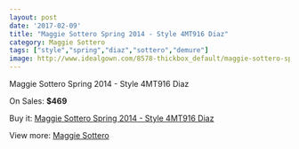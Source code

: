 ```yaml
---
layout: post
date: '2017-02-09'
title: "Maggie Sottero Spring 2014 - Style 4MT916 Diaz"
category: Maggie Sottero
tags: ["style","spring","diaz","sottero","demure"]
image: http://www.idealgown.com/8578-thickbox_default/maggie-sottero-spring-2014-style-4mt916-diaz.jpg
---
```

Maggie Sottero Spring 2014 - Style 4MT916 Diaz

On Sales: **$469**
<a href="https://www.idealgown.com/en/maggie-sottero/3560-maggie-sottero-spring-2014-style-4mt916-diaz.html"><amp-img layout="responsive" width="600" height="600" src="//www.idealgown.com/8578-thickbox_default/maggie-sottero-spring-2014-style-4mt916-diaz.jpg" alt="Maggie Sottero Spring 2014 - Style 4MT916 Diaz 0" /></a>
<a href="https://www.idealgown.com/en/maggie-sottero/3560-maggie-sottero-spring-2014-style-4mt916-diaz.html"><amp-img layout="responsive" width="600" height="600" src="//www.idealgown.com/8577-thickbox_default/maggie-sottero-spring-2014-style-4mt916-diaz.jpg" alt="Maggie Sottero Spring 2014 - Style 4MT916 Diaz 1" /></a>

Buy it: [Maggie Sottero Spring 2014 - Style 4MT916 Diaz](https://www.idealgown.com/en/maggie-sottero/3560-maggie-sottero-spring-2014-style-4mt916-diaz.html "Maggie Sottero Spring 2014 - Style 4MT916 Diaz")

View more: [Maggie Sottero](https://www.idealgown.com/en/45-maggie-sottero "Maggie Sottero")